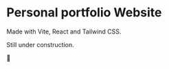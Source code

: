 # Personal portfolio Website

Made with Vite, React and Tailwind CSS.

Still under construction.

🦖
